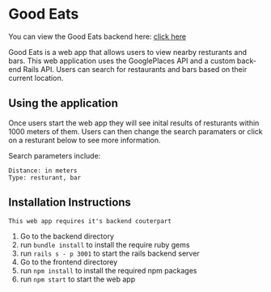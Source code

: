 # Good Eats

You can view the Good Eats backend here: [click here](https://github.com/mattfaircloth/Module-4-React-Project-Backend)

Good Eats is a web app that allows users to view nearby resturants and bars. This web application uses the GooglePlaces API and a custom back-end Rails API. Users can search for restaurants and bars based on their current location.

## Using the application
Once users start the web app they will see inital results of resturants within 1000 meters of them. Users can then change the search paramaters or click on a resturant below to see more information.

Search parameters include:
```
Distance: in meters
Type: resturant, bar
```

## Installation Instructions
`This web app requires it's backend couterpart`
1. Go to the backend directory
2. run `bundle install` to install the require ruby gems
3. run `rails s - p 3001` to start the rails backend server
4. Go to the frontend directorey
5. run `npm install` to install the required npm packages
6. run `npm start` to start the web app
